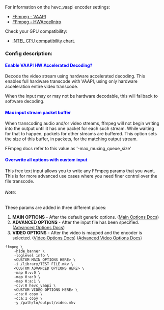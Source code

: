 For information on the hevc_vaapi encoder settings:

- [FFmpeg - VAAPI](https://trac.ffmpeg.org/wiki/Hardware/VAAPI)
- [FFmpeg - HWAccelIntro](https://trac.ffmpeg.org/wiki/HWAccelIntro#VAAPI)

Check your GPU compatibility:

- [INTEL CPU compatibility chart](https://en.wikipedia.org/wiki/Intel_Quick_Sync_Video#Hardware_decoding_and_encoding).

### Config description:

#### <span style="color:blue">Enable VAAPI HW Accelerated Decoding?</span>
Decode the video stream using hardware accelerated decoding. 
This enables full hardware transcode with VAAPI, using only hardware acceleration entire video transcode.

When the input may or may not be hardware decodable, this will fallback to software decoding.

#### <span style="color:blue">Max input stream packet buffer</span>
When transcoding audio and/or video streams, ffmpeg will not begin writing into the output until it has one packet for each such stream. 
While waiting for that to happen, packets for other streams are buffered. 
This option sets the size of this buffer, in packets, for the matching output stream.

FFmpeg docs refer to this value as '-max_muxing_queue_size'


#### <span style="color:blue">Overwrite all options with custom input</span>
This free text input allows you to write any FFmpeg params that you want. 
This is for more advanced use cases where you need finer control over the file transcode.

###### Note:
These params are added in three different places:
1. **MAIN OPTIONS** - After the default generic options.
   ([Main Options Docs](https://ffmpeg.org/ffmpeg.html#Main-options))
1. **ADVANCED OPTIONS** - After the input file has been specified.
   ([Advanced Options Docs](https://ffmpeg.org/ffmpeg.html#Advanced-options))
1. **VIDEO OPTIONS** - After the video is mapped and the encoder is selected.
   ([Video Options Docs](https://ffmpeg.org/ffmpeg.html#Video-Options))
   ([Advanced Video Options Docs](https://ffmpeg.org/ffmpeg.html#Advanced-Video-options))

```
ffmpeg \
    -hide_banner \
    -loglevel info \
    <CUSTOM MAIN OPTIONS HERE> \
    -i /library/TEST_FILE.mkv \
    <CUSTOM ADVANCED OPTIONS HERE> \
    -map 0:v:0 \
    -map 0:a:0 \
    -map 0:a:1 \
    -c:v:0 hevc_vaapi \
    <CUSTOM VIDEO OPTIONS HERE> \
    -c:a:0 copy \
    -c:a:1 copy \
    -y /path/to/output/video.mkv 
```
